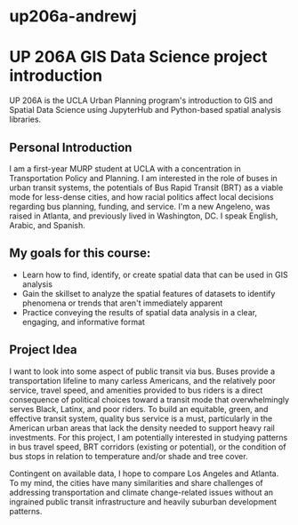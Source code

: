 # up206a-andrewj
# UP 206A GIS Data Science project introduction

UP 206A is the UCLA Urban Planning program's introduction to GIS and Spatial Data Science using JupyterHub and Python-based spatial analysis libraries.

## Personal Introduction
I am a first-year MURP student at UCLA with a concentration in Transportation Policy and Planning. I am interested in the role of buses in urban transit systems, the potentials of Bus Rapid Transit (BRT) as a viable mode for less-dense cities, and how racial politics affect local decisions regarding bus planning, funding, and service. I'm a new Angeleno, was raised in Atlanta, and previously lived in Washington, DC. I speak English, Arabic, and Spanish.

## My goals for this course:
* Learn how to find, identify, or create spatial data that can be used in GIS analysis
* Gain the skillset to analyze the spatial features of datasets to identify phenomena or trends that aren't immediately apparent
* Practice conveying the results of spatial data analysis in a clear, engaging, and informative format

## Project Idea
I want to look into some aspect of public transit via bus. Buses provide a transportation lifeline to many carless Americans, and the relatively poor service, travel speed, and amenities provided to bus riders is a direct consequence of political choices toward a transit mode that overwhelmingly serves Black, Latinx, and poor riders. To build an equitable, green, and effective transit system, quality bus service is a must, particularly in the American urban areas that lack the density needed to support heavy rail investments. For this project, I am potentially interested in studying patterns in bus travel speed, BRT corridors (existing or potential), or the condition of bus stops in relation to temperature and/or shade and tree cover.

Contingent on available data, I hope to compare Los Angeles and Atlanta. To my mind, the cities have many similarities and share challenges of addressing transportation and climate change-related issues without an ingrained public transit infrastructure and heavily suburban development patterns.
